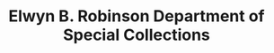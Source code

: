 ---
layout: repo
title: "Elwyn B. Robinson Department of Special Collections"
id: 6377
permalink: repos/6377/
---